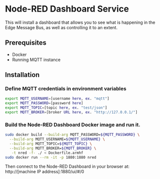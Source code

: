 # Node-RED Dashboard Service

This will install a dashboard that allows you to see what is happening in the Edge Message Bus, as well as controlling it to an extent.

## Prerequisites

* Docker
* Running MQTT instance

## Installation

### Define MQTT credentials in environment variables

``` bash
export MQTT_USERNAME=[username here, ex. "mqtt"]
export MQTT_PASSWORD=[password here]
export MQTT_TOPIC=[topic here, ex. "test/json"]
export MQTT_BROKER=[broker URL here, ex. "http://127.0.0.1/"]
```

### Build the Node-RED Dashboard Docker image and run it.

``` bash
sudo docker build --build-arg MQTT_PASSWORD=${MQTT_PASSWORD} \
  --build-arg MQTT_USERNAME=${MQTT_USERNAME} \
  --build-arg MQTT_TOPIC=${MQTT_TOPIC} \
  --build-arg MQTT_BROKER=${MQTT_BROKER} \
   -t nred -f- ./ < Dockerfile.armhf
sudo docker run --rm -it -p 1880:1880 nred
```

Then connect to the Node-RED Dashboard in your browser at: 
http://[machine IP address]:1880/ui/#/0

